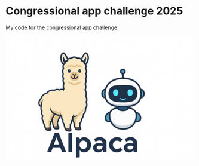 # Congressional app challenge 2025
My code for the congressional app challenge

![AIpaka](alpaca_ai_2.png)
